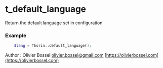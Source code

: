 # t_default_language

Return the default language set in configuration


### Example
```php
	$lang = Thorin::default_language();
```
Author : Olivier Bossel [olivier.bossel@gmail.com](mailto:olivier.bossel@gmail.com) [https://olivierbossel.com](https://olivierbossel.com)